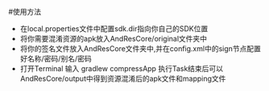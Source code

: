 #使用方法
* 在local.properties文件中配置sdk.dir指向你自己的SDK位置
* 将你需要混淆资源的apk放入AndResCore/original文件夹中
* 将你的签名文件放入AndResCore文件夹中,并在config.xml中的sign节点配置好名称/密码/别名/密码
* 打开Terminal 输入 gradlew compressApp 执行Task结束后可以AndResCore/output中得到资源混淆后的apk文件和mapping文件